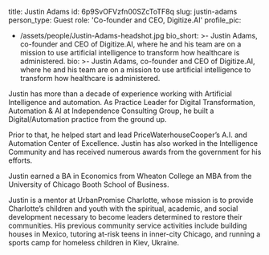 title: Justin Adams
id: 6p9SvOFVzfn00SZcToTF8q
slug: justin-adams
person_type: Guest
role: 'Co-founder and CEO, Digitize.AI'
profile_pic:
  - /assets/people/Justin-Adams-headshot.jpg
bio_short: >-
  Justin Adams, co-founder and CEO of Digitize.AI, where he and his team are on
  a mission to use artificial intelligence to transform how healthcare is
  administered.
bio: >-
  Justin Adams, co-founder and CEO of Digitize.AI, where he and his team are on
  a mission to use artificial intelligence to transform how healthcare is
  administered.


  Justin has more than a decade of experience working with Artificial
  Intelligence and automation. As Practice Leader for Digital Transformation,
  Automation & AI at Independence Consulting Group, he built a
  Digital/Automation practice from the ground up.

  Prior to that, he helped start and lead PriceWaterhouseCooper’s A.I. and
  Automation Center of Excellence. Justin has also worked in the Intelligence
  Community and has received numerous awards from the government for his
  efforts.


  Justin earned a BA in Economics from Wheaton College an MBA from the
  University of Chicago Booth School of Business.


  Justin is a mentor at UrbanPromise Charlotte, whose mission is to provide
  Charlotte’s children and youth with the spiritual, academic, and social
  development necessary to become leaders determined to restore their
  communities. His previous community service activities include building houses
  in Mexico, tutoring at-risk teens in inner-city Chicago, and running a sports
  camp for homeless children in Kiev, Ukraine.
